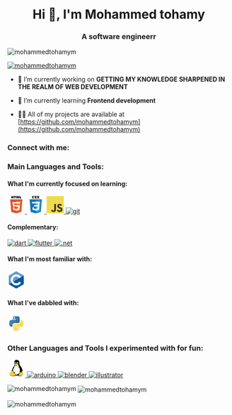 <h1 align="center">Hi 👋, I'm Mohammed tohamy</h1>
<h3 align="center">A software engineerr</h3>

<p align="left"> <img src="https://komarev.com/ghpvc/?username=mohammedtohamym&label=Profile%20views&color=0e75b6&style=flat" alt="mohammedtohamym" /> </p>

<p align="left"> <a href="https://github.com/ryo-ma/github-profile-trophy"><img src="https://github-profile-trophy.vercel.app/?username=mohammedtohamym" alt="mohammedtohamym" /></a> </p>

- 🔭 I’m currently working on **GETTING MY KNOWLEDGE SHARPENED IN THE REALM OF WEB DEVELOPMENT**

- 🌱 I’m currently learning **Frontend development**

- 👨‍💻 All of my projects are available at [https://github.com/mohammedtohamym](https://github.com/mohammedtohamym)

<h3 align="left">Connect with me:</h3>
<p align="left">
</p>

<h3 align="left">Main Languages and Tools:</h3>
<p align="left">
  <h4>What I'm currently focused on learning:</h4>
  <!--- html --->
  <a href="https://www.w3.org/html/" target="_blank" rel="noreferrer"> <img src="https://raw.githubusercontent.com/devicons/devicon/master/icons/html5/html5-original-wordmark.svg" alt="html5" width="40" height="40"/> </a>
  <!--- CSS --->
  <a href="https://www.w3schools.com/css/" target="_blank" rel="noreferrer"> <img src="https://raw.githubusercontent.com/devicons/devicon/master/icons/css3/css3-original-wordmark.svg" alt="css3" width="40" height="40"/> </a> 
  <!--- javascript --->
  <a href="https://developer.mozilla.org/en-US/docs/Web/JavaScript" target="_blank" rel="noreferrer"> <img src="https://raw.githubusercontent.com/devicons/devicon/master/icons/javascript/javascript-original.svg" alt="javascript" width="40" height="40"/> </a>
    <!--- git --->
  <a href="https://git-scm.com/" target="_blank" rel="noreferrer"> <img src="https://www.vectorlogo.zone/logos/git-scm/git-scm-icon.svg" alt="git" width="40" height="40"/> </a>
  <h4>Complementary:</h4>
  <!--- Dart --->
  <a href="https://dart.dev" target="_blank" rel="noreferrer"> <img src="https://www.vectorlogo.zone/logos/dartlang/dartlang-icon.svg" alt="dart" width="40" height="40"/> </a>
  <!--- flutter --->
  <a href="https://flutter.dev" target="_blank" rel="noreferrer"> <img src="https://www.vectorlogo.zone/logos/flutterio/flutterio-icon.svg" alt="flutter" width="40" height="40"/> </a> 
  <!--- ASP.NET core --->
  <a href="https://jakeydocs.readthedocs.io/en/latest/" target="_blank" rel="noreferrer"> <img src="https://www.vectorlogo.zone/logos/dotnet/dotnet-official.svg" alt=".net" width="40" height="40"/> </a> 
  <h4>What I'm most familiar with:</h4>
  <!--- C --->
  <a href="https://www.cprogramming.com/" target="_blank" rel="noreferrer"> <img src="https://raw.githubusercontent.com/devicons/devicon/master/icons/c/c-original.svg" alt="c" width="40" height="40"/> </a>
  <h4>What I've dabbled with:</h4>
  <!--- python --->
  <a href="https://www.python.org" target="_blank" rel="noreferrer"> <img src="https://raw.githubusercontent.com/devicons/devicon/master/icons/python/python-original.svg" alt="python" width="40" height="40"/> </a> 
</p>
<h3 align="left">Other Languages and Tools I experimented with for fun:</h3>
<p align="left">
  <!--- linux --->
  <a href="https://www.linux.org/" target="_blank" rel="noreferrer"> <img src="https://raw.githubusercontent.com/devicons/devicon/master/icons/linux/linux-original.svg" alt="linux" width="40" height="40"/> </a>
  <!--- Embedded Systems world --->
  <a href="https://www.arduino.cc/" target="_blank" rel="noreferrer"> <img src="https://cdn.worldvectorlogo.com/logos/arduino-1.svg" alt="arduino" width="40" height="40"/> </a>
  <!--- blender --->
  <a href="https://www.blender.org/" target="_blank" rel="noreferrer"> <img src="https://download.blender.org/branding/community/blender_community_badge_white.svg" alt="blender" width="40" height="40"/> </a>
  <!--- illustrator --->
  <a href="https://www.adobe.com/in/products/illustrator.html" target="_blank" rel="noreferrer"> <img src="https://www.vectorlogo.zone/logos/adobe_illustrator/adobe_illustrator-icon.svg" alt="illustrator" width="40" height="40"/> </a>
</p>

<p><img align="left" src="https://github-readme-stats.vercel.app/api/top-langs?username=mohammedtohamym&show_icons=true&locale=en&layout=compact" alt="mohammedtohamym" /></p>

<p>&nbsp;<img align="center" src="https://github-readme-stats.vercel.app/api?username=mohammedtohamym&show_icons=true&locale=en" alt="mohammedtohamym" /></p>

<p><img align="center" src="https://github-readme-streak-stats.herokuapp.com/?user=mohammedtohamym&" alt="mohammedtohamym" /></p>


<!---
- 👋 Hi
- 👀 I’m mohammed tohamy
- 🌱 I’m currently learning Software engineering
- 💞️ I strive to be the best version of myself
- 📫 Hope we can make the world a better place
--->

<!---
mohammedtohamym/mohammedtohamym is a ✨ special ✨ repository because its `README.md` (this file) appears on your GitHub profile.
You can click the Preview link to take a look at your changes.
--->
